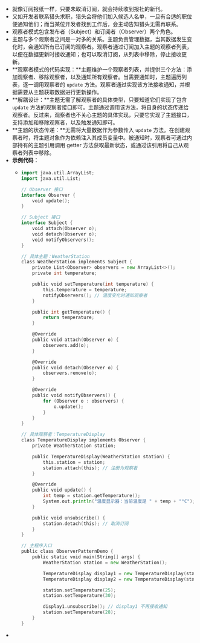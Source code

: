 - 就像订阅报纸一样，只要未取消订阅，就会持续收到报社的新刊。
- 又如开发者联系猎头求职，猎头会将他们加入候选人名单，一旦有合适的职位便通知他们；而当某位开发者找到工作后，会主动告知猎头无需再联系。
- 观察者模式包含发布者（Subject）和订阅者（Observer）两个角色。
- 主题与多个观察者之间是一对多的关系。主题负责管理数据，当其数据发生变化时，会通知所有已订阅的观察者。观察者通过订阅加入主题的观察者列表，以便在数据更新时接收通知；也可以取消订阅，从列表中移除，停止接收更新。
- **观察者模式的代码实现：**主题维护一个观察者列表，并提供三个方法：添加观察者、移除观察者，以及通知所有观察者。当需要通知时，主题遍历列表，逐一调用观察者的 `update` 方法。观察者通过实现该方法接收通知，并根据需要从主题获取数据进行更新操作。
- **解耦设计：**主题无需了解观察者的具体类型，只要知道它们实现了包含 `update` 方法的观察者接口即可。主题通过调用该方法，将自身的状态传递给观察者。反过来，观察者也不关心主题的具体实现，只要它实现了主题接口，支持添加和移除观察者，以及触发通知即可。
- **主题的状态传递：**无需将大量数据作为参数传入 `update` 方法。在创建观察者时，将主题对象作为依赖注入其成员变量中。被通知时，观察者可通过内部持有的主题引用调用 getter 方法获取最新状态，或通过该引用将自己从观察者列表中移除。
- **示例代码：**
	- ```go
	  import java.util.ArrayList;
	  import java.util.List;
	  
	  // Observer 接口
	  interface Observer {
	      void update();
	  }
	  
	  // Subject 接口
	  interface Subject {
	      void attach(Observer o);
	      void detach(Observer o);
	      void notifyObservers();
	  }
	  
	  // 具体主题：WeatherStation
	  class WeatherStation implements Subject {
	      private List<Observer> observers = new ArrayList<>();
	      private int temperature;
	  
	      public void setTemperature(int temperature) {
	          this.temperature = temperature;
	          notifyObservers(); // 温度变化时通知观察者
	      }
	  
	      public int getTemperature() {
	          return temperature;
	      }
	  
	      @Override
	      public void attach(Observer o) {
	          observers.add(o);
	      }
	  
	      @Override
	      public void detach(Observer o) {
	          observers.remove(o);
	      }
	  
	      @Override
	      public void notifyObservers() {
	          for (Observer o : observers) {
	              o.update();
	          }
	      }
	  }
	  
	  // 具体观察者：TemperatureDisplay
	  class TemperatureDisplay implements Observer {
	      private WeatherStation station;
	  
	      public TemperatureDisplay(WeatherStation station) {
	          this.station = station;
	          station.attach(this); // 注册为观察者
	      }
	  
	      @Override
	      public void update() {
	          int temp = station.getTemperature();
	          System.out.println("温度显示器：当前温度是 " + temp + "°C");
	      }
	  
	      public void unsubscribe() {
	          station.detach(this); // 取消订阅
	      }
	  }
	  
	  // 主程序入口
	  public class ObserverPatternDemo {
	      public static void main(String[] args) {
	          WeatherStation station = new WeatherStation();
	  
	          TemperatureDisplay display1 = new TemperatureDisplay(station);
	          TemperatureDisplay display2 = new TemperatureDisplay(station);
	  
	          station.setTemperature(25);
	          station.setTemperature(30);
	  
	          display1.unsubscribe(); // display1 不再接收通知
	          station.setTemperature(28);
	      }
	  }
	  ```
-